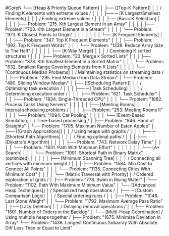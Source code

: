 #CoreN
└──  [Heap & Priority Queue Pattern]
    │
    ├── [[Top-K Pattern]]
    │   │   / Finding K elements with extreme values /
    │   │
    │   ├── ─ [K Largest/Smallest Elements]
    │   │   │   / Finding extreme values /
    │   │   │   ├── [Basic K Selection]
    │   │   │   │   ├── Problem: "215. Kth Largest Element in an Array"
    │   │   │   │   ├── Problem: "703. Kth Largest Element in a Stream"
    │   │   │   │   └── Problem: "973. K Closest Points to Origin"
    │   │   │   │
    │   │   │   └── [K Frequent Elements]
    │   │   │       ├── Problem: "347. Top K Frequent Elements"
    │   │   │       ├── Problem: "692. Top K Frequent Words"
    │   │   │       └── Problem: "1338. Reduce Array Size to The Half"
    │   │   │
    │   │   ├── [K-Way Merge]
    │   │   │   / Combining K sorted structures /
    │   │   │   ├── Problem: "23. Merge k Sorted Lists"
    │   │   │   ├── Problem: "378. Kth Smallest Element in a Sorted Matrix"
    │   │   │   └── Problem: "632. Smallest Range Covering Elements from K Lists"
    │   │   │
    │   └── [Continuous Median Problems]
    │       / Maintaining statistics on streaming data /
    │       ├── Problem: "295. Find Median from Data Stream"
    │       └── Problem: "480. Sliding Window Median"
    │
    ├── [[Scheduling Pattern]]
    │   │   / Optimizing task execution /
    │   │
    │   ├── ─ [Task Scheduling]
    │   │   │   / Determining execution order /
    │   │   │   ├── Problem: "621. Task Scheduler"
    │   │   │   ├── Problem: "1834. Single-Threaded CPU"
    │   │   │   └── Problem: "1882. Process Tasks Using Servers"
    │   │   │
    │   │   ├── [Meeting Rooms]
    │   │   │   / Interval scheduling problems /
    │   │   │   ├── Problem: "253. Meeting Rooms II"
    │   │   │   └── Problem: "1094. Car Pooling"
    │   │   │
    │   └── [Event-Based Simulation]
    │       / Time-based processing /
    │       ├── Problem: "846. Hand of Straights"
    │       └── Problem: "1705. Maximum Number of Eaten Apples"
    │
    ├── [[Graph Applications]]
    │   │   / Using heaps with graphs /
    │   │
    │   ├── ─ [Shortest Path Algorithms]
    │   │   │   / Finding optimal paths /
    │   │   │   ├── [Dijkstra's Algorithm]
    │   │   │   │   ├── Problem: "743. Network Delay Time"
    │   │   │   │   └── Problem: "1631. Path With Minimum Effort"
    │   │   │   │
    │   │   │   └── [A* Search]
    │   │   │       └── Problem: "1091. Shortest Path in Binary Matrix" (optimized)
    │   │   │
    │   │   ├── [Minimum Spanning Tree]
    │   │   │   / Connecting all vertices with minimum weight /
    │   │   │   ├── Problem: "1584. Min Cost to Connect All Points"
    │   │   │   └── Problem: "1135. Connecting Cities With Minimum Cost"
    │   │   │
    │   └── [Matrix Traversal with Priority]
    │       / Ordered exploration of grids /
    │       ├── Problem: "778. Swim in Rising Water"
    │       └── Problem: "1102. Path With Maximum Minimum Value"
    │
    └── [[Advanced Heap Techniques]]
        │   / Specialized heap operations /
        │
        ├── ─ [Custom Comparison Logic]
        │   │   / Special ordering rules /
        │   │   ├── Problem: "1046. Last Stone Weight"
        │   │   └── Problem: "1792. Maximum Average Pass Ratio"
        │
        ├── [Lazy Deletion]
        │   │   / Delaying removal operations /
        │   │   └── Problem: "1801. Number of Orders in the Backlog"
        │
        └── [Multi-Heap Coordination]
            / Using multiple heaps together /
            ├── Problem: "1675. Minimize Deviation in Array"
            └── Problem: "1438. Longest Continuous Subarray With Absolute Diff Less Than or Equal to Limit"